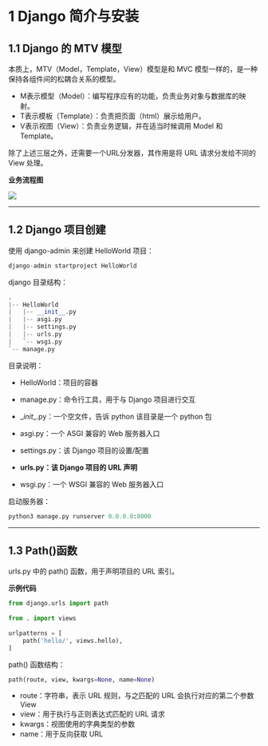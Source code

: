 # 1 Django 简介与安装



## 1.1 Django 的 MTV 模型

本质上，MTV（Model，Template，View）模型是和 MVC 模型一样的，是一种保持各组件间的松耦合关系的模型。

* M表示模型（Model）：编写程序应有的功能，负责业务对象与数据库的映射。
* T表示模板（Template）：负责把页面（html）展示给用户。
* V表示视图（View）：负责业务逻辑，并在适当时候调用 Model 和 Template。

除了上述三层之外，还需要一个URL分发器，其作用是将 URL 请求分发给不同的 View 处理。

__业务流程图__

![](C:\Users\61440\OneDrive\Markdown笔记\Django\Ref\Pic1_1.png)



***



## 1.2 Django 项目创建

使用 django-admin 来创建 HelloWorld 项目：

```python
django-admin startproject HelloWorld
```

django 目录结构：

```python
.
|-- HelloWorld
|   |-- __init__.py
|   |-- asgi.py
|   |-- settings.py
|   |-- urls.py
|   `-- wsgi.py
`-- manage.py
```

目录说明：

* HelloWorld：项目的容器
* manage.py：命令行工具，用于与 Django 项目进行交互
* \__init__.py：一个空文件，告诉 python 该目录是一个 python 包
* asgi.py：一个 ASGI 兼容的 Web 服务器入口
* settings.py：该 Django 项目的设置/配置
* __urls.py：该 Django 项目的 URL 声明__

* wsgi.py：一个 WSGI 兼容的 Web 服务器入口

启动服务器：

```python
python3 manage.py runserver 0.0.0.0:8000
```



***



## 1.3 Path()函数

urls.py 中的 path() 函数，用于声明项目的 URL 索引。

__示例代码__

```python
from django.urls import path
 
from . import views
 
urlpatterns = [
    path('hello/', views.hello),
]
```

path() 函数结构：

```python
path(route, view, kwargs=None, name=None)
```

* route：字符串，表示 URL 规则，与之匹配的 URL 会执行对应的第二个参数 View
* view：用于执行与正则表达式匹配的 URL 请求
* kwargs：视图使用的字典类型的参数
* name：用于反向获取 URL